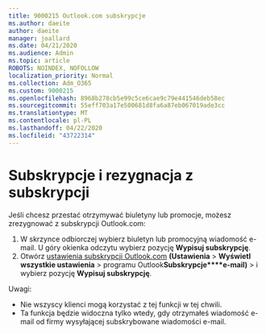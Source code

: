 ```yaml
---
title: 9000215 Outlook.com subskrypcje
ms.author: daeite
author: daeite
manager: joallard
ms.date: 04/21/2020
ms.audience: Admin
ms.topic: article
ROBOTS: NOINDEX, NOFOLLOW
localization_priority: Normal
ms.collection: Adm_O365
ms.custom: 9000215
ms.openlocfilehash: 8968b278cb5e99c5ce6cae9c79e441546deb58ec
ms.sourcegitcommit: 55eff703a17e500681d8fa6a87eb067019ade3cc
ms.translationtype: MT
ms.contentlocale: pl-PL
ms.lasthandoff: 04/22/2020
ms.locfileid: "43722314"
---
```

# <a name="subscriptions-and-unsubscribing"></a>Subskrypcje i rezygnacja z subskrypcji

Jeśli chcesz przestać otrzymywać biuletyny lub promocje, możesz zrezygnować z subskrypcji Outlook.com:

1. W skrzynce odbiorczej wybierz biuletyn lub promocyjną wiadomość e-mail. U góry okienka odczytu wybierz pozycję **Wypisuj subskrypcję**.
2. Otwórz [ustawienia subskrypcji Outlook.com](https://outlook.live.com/mail/options/mail/brandsSubscriptions) **(Ustawienia** > **Wyświetl wszystkie ustawienia** > programu Outlook**Subskrypcje****e-mail)** > i wybierz pozycję **Wypisuj subskrypcję**.

Uwagi:

- Nie wszyscy klienci mogą korzystać z tej funkcji w tej chwili.
- Ta funkcja będzie widoczna tylko wtedy, gdy otrzymałeś wiadomość e-mail od firmy wysyłającej subskrybowane wiadomości e-mail.
